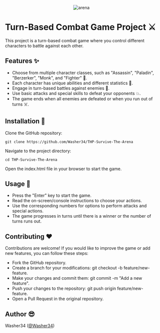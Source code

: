 <div align="center">
  <img src="https://github.com/Washer34/THP-Survive-The-Arena/assets/117822912/0697d4ca-ed06-4d86-861e-265083cd0636" alt="arena">
</div>

# **Turn-Based Combat Game Project :crossed_swords:**

This project is a turn-based combat game where you control different characters to battle against each other.

## Features :sparkles:

- Choose from multiple character classes, such as "Assassin", "Paladin", "Berzerker", "Monk", and "Fighter" :busts_in_silhouette:.
- Each character has unique abilities and different statistics :muscle:.
- Engage in turn-based battles against enemies :boxing_glove:.
- Use basic attacks and special skills to defeat your opponents :boom:.
- The game ends when all enemies are defeated or when you run out of turns :skull_and_crossbones:.

## Installation :wrench:

Clone the GitHub repository:

```shell
git clone https://github.com/Washer34/THP-Survive-The-Arena
```

Navigate to the project directory:

```shell
cd THP-Survive-The-Arena
```

Open the index.html file in your browser to start the game.

## Usage :rocket:

- Press the "Enter" key to start the game.
- Read the on-screen/console instructions to choose your actions.
- Use the corresponding numbers for options to perform attacks and special actions.
- The game progresses in turns until there is a winner or the number of turns runs out.

## Contributing :hearts:

Contributions are welcome! If you would like to improve the game or add new features, you can follow these steps:

- Fork the GitHub repository.
- Create a branch for your modifications: git checkout -b feature/new-feature.
- Make your changes and commit them: git commit -m "Add a new feature".
- Push your changes to the repository: git push origin feature/new-feature.
- Open a Pull Request in the original repository.

## Author :sunglasses:

Washer34 ([@Washer34](https://github.com/Washer34))
